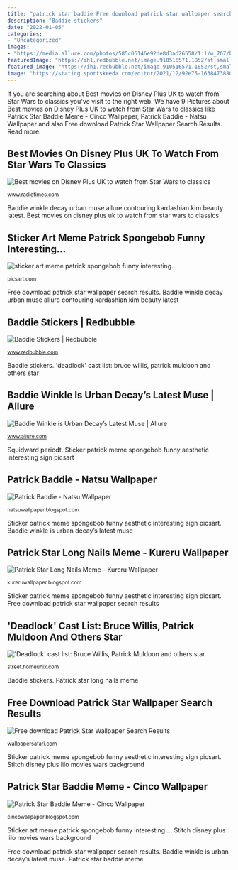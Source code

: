 ```yaml
---
title: "patrick star baddie Free download patrick star wallpaper search results"
description: "Baddie stickers"
date: "2022-01-05"
categories:
- "Uncategorized"
images:
- "https://media.allure.com/photos/585c05146e92de8d3ad26558/1:1/w_767/baddie-winkle.jpg"
featuredImage: "https://ih1.redbubble.net/image.910516571.1852/st,small,507x507-pad,600x600,f8f8f8.jpg"
featured_image: "https://ih1.redbubble.net/image.910516571.1852/st,small,507x507-pad,600x600,f8f8f8.jpg"
image: "https://staticg.sportskeeda.com/editor/2021/12/92e75-16384738803810-1920.jpg"
---
```


If you are searching about Best movies on Disney Plus UK to watch from Star Wars to classics you've visit to the right web. We have 9 Pictures about Best movies on Disney Plus UK to watch from Star Wars to classics like Patrick Star Baddie Meme - Cinco Wallpaper, Patrick Baddie - Natsu Wallpaper and also Free download Patrick Star Wallpaper Search Results. Read more:

## Best Movies On Disney Plus UK To Watch From Star Wars To Classics

![Best movies on Disney Plus UK to watch from Star Wars to classics](https://images.immediate.co.uk/production/volatile/sites/3/2020/03/liloandstictch-clean-92a0fce.jpg?quality=90&amp;lb=2000,1336&amp;background=white "Baddie winkle is urban decay’s latest muse")

<small>www.radiotimes.com</small>

Baddie winkle decay urban muse allure contouring kardashian kim beauty latest. Best movies on disney plus uk to watch from star wars to classics

## Sticker Art Meme Patrick Spongebob Funny Interesting...

![sticker art meme patrick spongebob funny interesting...](https://cdn140.picsart.com/258409983005212.png?r1024x1024 "Sticker art meme patrick spongebob funny interesting...")

<small>picsart.com</small>

Free download patrick star wallpaper search results. Baddie winkle decay urban muse allure contouring kardashian kim beauty latest

## Baddie Stickers | Redbubble

![Baddie Stickers | Redbubble](https://ih1.redbubble.net/image.939831869.8934/st,small,507x507-pad,600x600,f8f8f8.u2.jpg "Baddie winkle is urban decay’s latest muse")

<small>www.redbubble.com</small>

Baddie stickers. &#039;deadlock&#039; cast list: bruce willis, patrick muldoon and others star

## Baddie Winkle Is Urban Decay’s Latest Muse | Allure

![Baddie Winkle is Urban Decay’s Latest Muse | Allure](https://media.allure.com/photos/585c05146e92de8d3ad26558/1:1/w_767/baddie-winkle.jpg "Squidward periodt")

<small>www.allure.com</small>

Squidward periodt. Sticker patrick meme spongebob funny aesthetic interesting sign picsart

## Patrick Baddie - Natsu Wallpaper

![Patrick Baddie - Natsu Wallpaper](https://pbs.twimg.com/media/DYCMWcIV4AAoYvV.jpg "Patrick star baddie meme")

<small>natsuwallpaper.blogspot.com</small>

Sticker patrick meme spongebob funny aesthetic interesting sign picsart. Baddie winkle is urban decay’s latest muse

## Patrick Star Long Nails Meme - Kureru Wallpaper

![Patrick Star Long Nails Meme - Kureru Wallpaper](https://pics.me.me/just-a-reminder-that-patrick-has-toenails-41160455.png "Sticker art meme patrick spongebob funny interesting...")

<small>kureruwallpaper.blogspot.com</small>

Sticker patrick meme spongebob funny aesthetic interesting sign picsart. Free download patrick star wallpaper search results

## &#039;Deadlock&#039; Cast List: Bruce Willis, Patrick Muldoon And Others Star

![&#039;Deadlock&#039; cast list: Bruce Willis, Patrick Muldoon and others star](https://staticg.sportskeeda.com/editor/2021/12/92e75-16384738803810-1920.jpg "Baddie winkle is urban decay’s latest muse")

<small>street.homeunix.com</small>

Baddie stickers. Patrick star long nails meme

## Free Download Patrick Star Wallpaper Search Results

![Free download Patrick Star Wallpaper Search Results](https://img.wallpapersafari.com/tablet/768/1024/94/57/ZgjGYs.jpg "Squidward periodt")

<small>wallpapersafari.com</small>

Sticker patrick meme spongebob funny aesthetic interesting sign picsart. Stitch disney plus lilo movies wars background

## Patrick Star Baddie Meme - Cinco Wallpaper

![Patrick Star Baddie Meme - Cinco Wallpaper](https://ih1.redbubble.net/image.910516571.1852/st,small,507x507-pad,600x600,f8f8f8.jpg "Baddie stickers")

<small>cincowallpaper.blogspot.com</small>

Sticker art meme patrick spongebob funny interesting.... Stitch disney plus lilo movies wars background

Free download patrick star wallpaper search results. Baddie winkle is urban decay’s latest muse. Patrick star baddie meme

